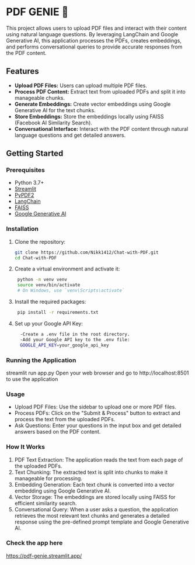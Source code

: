 # PDF GENIE 🧞

This project allows users to upload PDF files and interact with their content using natural language questions. By leveraging LangChain and Google Generative AI, this application processes the PDFs, creates embeddings, and performs conversational queries to provide accurate responses from the PDF content.

## Features

- **Upload PDF Files:** Users can upload multiple PDF files.
- **Process PDF Content:** Extract text from uploaded PDFs and split it into manageable chunks.
- **Generate Embeddings:** Create vector embeddings using Google Generative AI for the text chunks.
- **Store Embeddings:** Store the embeddings locally using FAISS (Facebook AI Similarity Search).
- **Conversational Interface:** Interact with the PDF content through natural language questions and get detailed answers.

## Getting Started

### Prerequisites

- Python 3.7+
- [Streamlit](https://streamlit.io/)
- [PyPDF2](https://pypi.org/project/PyPDF2/)
- [LangChain](https://langchain.com/)
- [FAISS](https://github.com/facebookresearch/faiss)
- [Google Generative AI](https://cloud.google.com/generative-ai)

### Installation

1. Clone the repository:

   ```bash
   git clone https://github.com/Nikk1412/Chat-with-PDF.git
   cd Chat-with-PDF
2. Create a virtual environment and activate it:
   ```bash
    python -m venv venv
    source venv/bin/activate
    # On Windows, use `venv\Scripts\activate`
   
3. Install the required packages:
   ```bash
    pip install -r requirements.txt

5. Set up your Google API Key:
   ```bash
     -Create a .env file in the root directory.
     -Add your Google API key to the .env file:
     GOOGLE_API_KEY=your_google_api_key

### Running the Application

streamlit run app.py
Open your web browser and go to http://localhost:8501 to use the application



### Usage
- Upload PDF Files: Use the sidebar to upload one or more PDF files.
- Process PDFs: Click on the "Submit & Process" button to extract and process the text from the uploaded PDFs.
- Ask Questions: Enter your questions in the input box and get detailed answers based on the PDF content.

### How It Works
1. PDF Text Extraction: The application reads the text from each page of the uploaded PDFs.
2. Text Chunking: The extracted text is split into chunks to make it manageable for processing.
3. Embedding Generation: Each text chunk is converted into a vector embedding using Google Generative AI.
4. Vector Storage: The embeddings are stored locally using FAISS for efficient similarity search.
5. Conversational Query: When a user asks a question, the application retrieves the most relevant text chunks and generates a detailed response using the pre-defined prompt template and Google Generative AI.

### Check the app here
https://pdf-genie.streamlit.app/




